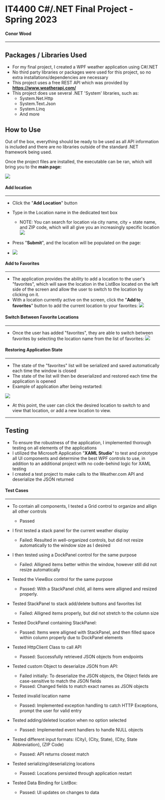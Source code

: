 # IT4400 C#/.NET Final Project - Spring 2023
#### Conor Wood
-------------------------------
## Packages / Libraries Used
* For my final project, I created a WPF weather application using C#/.NET 
* No third party libraries or packages were used for this project, so no extra installations/dependencies are necessary
* This project uses a free REST API which was provided by **https://www.weatherapi.com/** 
* This project does use several .NET 'System' libraries, such as:
  *  System.Net.Http
  *  System.Text.Json
  *  System.Linq 
  *  And more 


## How to Use 

Out of the box, everything should be ready to be used as all API information is included and there are no libraries outside of the standard .NET framework being used. 

Once the project files are installed, the executable can be ran, which will bring you to the **main page:** 

![](2023-05-02-21-17-41.png)


#### Add location 
----
* Click the "**Add Location**" button 
* Type in the Location name in the dedicated text box
  * NOTE: You can search for location via city name, city + state name, and ZIP code, which will all give you an increasingly specific location
![](2023-05-02-21-21-12.png)

* Press "**Submit**", and the location will be populated on the page: 
* ![](2023-05-02-21-22-20.png)

#### Add to Favorites
----
* The application provides the ability to add a location to the user's "favorites", which will save the location in the ListBox located on the left side of the screen and allow the user to switch to the location by clicking on it. 
* With a location currently active on the screen, click the "**Add to favorites**" button to add the current location to your favorites: 
![](2023-05-02-21-25-17.png)

#### Switch Between Favorite Locations 
----
* Once the user has added "favorites", they are able to switch between favorites by selecting the location name from the list of favorites: 
![](2023-05-02-21-27-15.png)

#### Restoring Application State 
----
* The state of the "favorites" list will be serialized and saved automatically each time the window is closed
* The state of the list will then be deserialized and restored each time the application is opened
* Example of application after being restarted: 

![](2023-05-02-21-30-03.png)

* At this point, the user can click the desired location to switch to and view that location, or add a new location to view. 


----------

## Testing 
* To ensure the robustness of the application, I implemented thorough testing on all elements of the applications
* I utilized the Microsoft Application "**XAML Studio**" to test and prototype all UI components and determine the best WPF controls to use, in addition to an additional project with no code-behind logic for XAML testing 
* I created a test project to make calls to the Weather.com API and deserialize the JSON returned 

#### Test Cases
---
* To contain all components, I tested a Grid control to organize and allign all other controls
  * Passed 
* I first tested a stack panel for the current weather display
  * Failed: Resulted in well-organized controls, but did not resize automatically to the window size as I desired 
* I then tested using a DockPanel control for the same purpose
  * Failed: Alligned items better within the window, however still did not resize automatically 
* Tested the ViewBox control for the same purpose
  * Passed: With a StackPanel child, all items were alligned and resized properly. 

* Tested StackPanel to stack add/delete buttons and favorites list
  * Failed: Alligned items properly, but did not stretch to the column size
* Tested DockPanel containing StackPanel:
  * Passed: Items were alligned with StackPanel, and then filled space within column properly due to DockPanel elements 


* Tested HttpClient Class to call API
  * Passed: Successfully retrieved JSON objects from endpoints 
* Tested custom Object to deserialize JSON from API:
  * Failed initially: To deserialize the JSON objects, the Object fields are case-sensitive to match the JSON fields
  * Passed: Changed fields to match exact names as JSON objects 

* Tested invalid location name
  * Passed: Implemented exception handling to catch HTTP Exceptions, prompt the user for valid entry 
* Tested adding/deleted location when no option selected
  * Passed: Implemented event handlers to handle NULL objects 
* Tested different input formats: (City), (City, State), (City, State Abbreviation), (ZIP Code)
  * Passed: API returns closest match 

* Tested serializing/deserializing locations 
  * Passed: Locations persisted through application restart 

* Tested Data Binding for ListBox:
  * Passed: UI updates on changes to data

